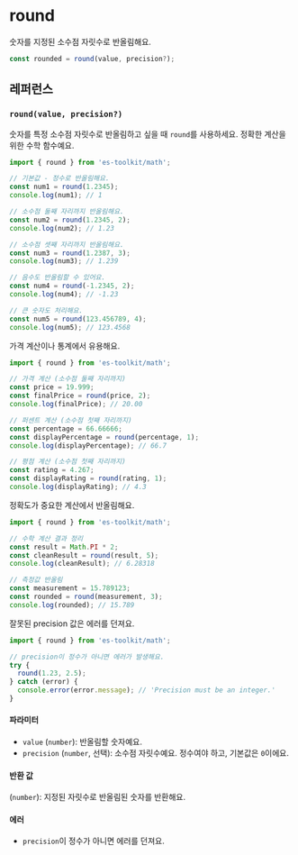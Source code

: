 # round

숫자를 지정된 소수점 자릿수로 반올림해요.

```typescript
const rounded = round(value, precision?);
```

## 레퍼런스

### `round(value, precision?)`

숫자를 특정 소수점 자릿수로 반올림하고 싶을 때 `round`를 사용하세요. 정확한 계산을 위한 수학 함수예요.

```typescript
import { round } from 'es-toolkit/math';

// 기본값 - 정수로 반올림해요.
const num1 = round(1.2345);
console.log(num1); // 1

// 소수점 둘째 자리까지 반올림해요.
const num2 = round(1.2345, 2);
console.log(num2); // 1.23

// 소수점 셋째 자리까지 반올림해요.
const num3 = round(1.2387, 3);
console.log(num3); // 1.239

// 음수도 반올림할 수 있어요.
const num4 = round(-1.2345, 2);
console.log(num4); // -1.23

// 큰 숫자도 처리해요.
const num5 = round(123.456789, 4);
console.log(num5); // 123.4568
```

가격 계산이나 통계에서 유용해요.

```typescript
import { round } from 'es-toolkit/math';

// 가격 계산 (소수점 둘째 자리까지)
const price = 19.999;
const finalPrice = round(price, 2);
console.log(finalPrice); // 20.00

// 퍼센트 계산 (소수점 첫째 자리까지)
const percentage = 66.66666;
const displayPercentage = round(percentage, 1);
console.log(displayPercentage); // 66.7

// 평점 계산 (소수점 첫째 자리까지)
const rating = 4.267;
const displayRating = round(rating, 1);
console.log(displayRating); // 4.3
```

정확도가 중요한 계산에서 반올림해요.

```typescript
import { round } from 'es-toolkit/math';

// 수학 계산 결과 정리
const result = Math.PI * 2;
const cleanResult = round(result, 5);
console.log(cleanResult); // 6.28318

// 측정값 반올림
const measurement = 15.789123;
const rounded = round(measurement, 3);
console.log(rounded); // 15.789
```

잘못된 precision 값은 에러를 던져요.

```typescript
import { round } from 'es-toolkit/math';

// precision이 정수가 아니면 에러가 발생해요.
try {
  round(1.23, 2.5);
} catch (error) {
  console.error(error.message); // 'Precision must be an integer.'
}
```

#### 파라미터

- `value` (`number`): 반올림할 숫자예요.
- `precision` (`number`, 선택): 소수점 자릿수예요. 정수여야 하고, 기본값은 `0`이에요.

#### 반환 값

(`number`): 지정된 자릿수로 반올림된 숫자를 반환해요.

#### 에러

- `precision`이 정수가 아니면 에러를 던져요.
